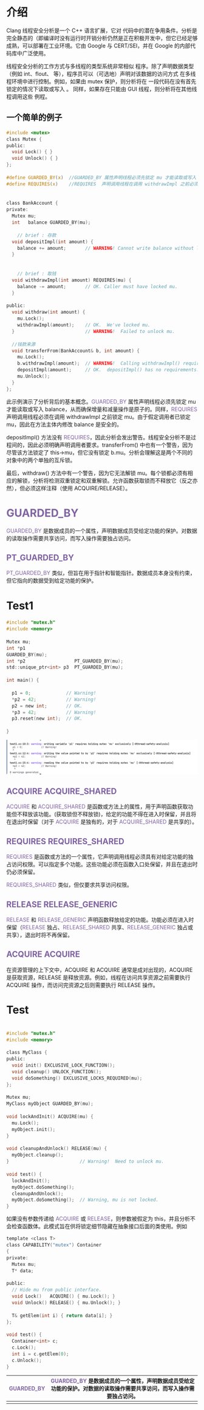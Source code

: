# 介绍
Clang 线程安全分析是一个 C++ 语言扩展，它对 代码中的潜在争用条件。分析是完全静态的（即编译时没有运行时开销分析仍然是正在积极开发中，但它已经足够成熟，可以部署在工业环境。它由 Google 与 CERT/SEI，并在 Google 的内部代码库中广泛使用。

线程安全分析的工作方式与多线程的类型系统非常相似 程序。除了声明数据类型（例如 int、flout、 等），程序员可以（可选地）声明对该数据的访问方式 在多线程环境中进行控制。例如，如果由 mutex 保护，则分析将在 一段代码在没有首先锁定的情况下读取或写入 。 同样，如果存在只能由 GUI 线程，则分析将在其他线程调用这些 例程。

## 一个简单的例子

~~~c
#include <mutex>
class Mutex {
public:
  void Lock() { }
  void Unlock() { }
};

#define GUARDED_BY(x)  //GUARDED_BY 属性声明线程必须先锁定 mu 才能读取或写入 balance，从而确保增量和减量操作是原子的
#define REQUIRES(x)    //REQUIRES  声明调用线程在调用 withdrawImpl 之前必须锁定 mu。


class BankAccount {
private:
  Mutex mu;
  int   balance GUARDED_BY(mu);

    // brief : 存款
  void depositImpl(int amount) {
    balance += amount;       // WARNING! Cannot write balance without locking mu. 因为REQUIRES
  }


    // brief : 取钱
  void withdrawImpl(int amount) REQUIRES(mu) {
    balance -= amount;       // OK. Caller must have locked mu.
  }

public:
  void withdraw(int amount) {
    mu.Lock();
    withdrawImpl(amount);    // OK.  We've locked mu.
  }                          // WARNING!  Failed to unlock mu.

  //钱款来源
  void transferFrom(BankAccount& b, int amount) {
    mu.Lock();
    b.withdrawImpl(amount);  // WARNING!  Calling withdrawImpl() requires locking b.mu.
    depositImpl(amount);     // OK.  depositImpl() has no requirements.
    mu.Unlock();
  }
};
~~~

此示例演示了分析背后的基本概念。<font color="#8064a2">GUARDED_BY</font> 属性声明线程必须先锁定 mu 才能读取或写入 balance，从而确保增量和减量操作是原子的。同样，<font color="#8064a2">REQUIRES</font> 声明调用线程必须在调用 withdrawImpl 之前锁定 mu。由于假定调用者已锁定 mu，因此在方法主体内修改 balance 是安全的。

depositImpl() 方法没有 <font color="#8064a2">REQUIRES</font>，因此分析会发出警告。线程安全分析不是过程间的，因此必须明确声明调用者要求。transferFrom() 中也有一个警告，因为尽管该方法锁定了 this->mu，但它没有锁定 b.mu。分析会理解这是两个不同的对象中的两个单独的互斥锁。

最后，withdraw() 方法中有一个警告，因为它无法解锁 mu。每个锁都必须有相应的解锁，分析将检测双重锁定和双重解锁。允许函数获取锁而不释放它（反之亦然），但必须这样注释（使用 ACQUIRE/RELEASE）。

# <font color="#8064a2">GUARDED_BY</font>
<font color="#8064a2">GUARDED_BY</font> 是数据成员的一个属性，声明数据成员受给定功能的保护。对数据的读取操作需要共享访问，而写入操作需要独占访问。

## <font color="#8064a2">PT_GUARDED_BY</font>
<font color="#8064a2">PT_GUARDED_BY</font> 类似，但旨在用于指针和智能指针。数据成员本身没有约束，但它指向的数据受到给定功能的保护。


# Test1
~~~c
#include "mutex.h"
#include <memory>

Mutex mu;
int *p1                  
GUARDED_BY(mu);
int *p2                  PT_GUARDED_BY(mu);
std::unique_ptr<int> p3  PT_GUARDED_BY(mu); 

int main() {

  p1 = 0;             // Warning!
  *p2 = 42;           // Warning!
  p2 = new int;       // OK.
  *p3 = 42;           // Warning!
  p3.reset(new int);  // OK.

}
~~~

![](images/Pasted%20image%2020241130175804.png)

## <font color="#8064a2">ACQUIRE</font> <font color="#8064a2">ACQUIRE_SHARED</font>
<font color="#8064a2">ACQUIRE</font> 和 <font color="#8064a2">ACQUIRE_SHARED</font> 是函数或方法上的属性，用于声明函数获取功能但不释放该功能。(获取锁但不释放锁)，给定的功能不得在进入时保留，并且将在退出时保留（对于 <font color="#8064a2">ACQUIRE</font> 是独有的，对于 <font color="#8064a2">ACQUIRE_SHARED</font> 是共享的）。
## <font color="#8064a2">REQUIRES REQUIRES_SHARED </font>
<font color="#8064a2">REQUIRES</font> 是函数或方法的一个属性，它声明调用线程必须具有对给定功能的独占访问权限。可以指定多个功能。这些功能必须在函数入口处保留，并且在退出时仍必须保留。

<font color="#8064a2">REQUIRES_SHARED</font> 类似，但仅要求共享访问权限。
## <font color="#8064a2">RELEASE RELEASE_GENERIC </font>
<font color="#8064a2">RELEASE</font>  和 <font color="#8064a2">RELEASE_GENERIC</font> 声明函数释放给定的功能。功能必须在进入时保留（<font color="#8064a2">RELEASE</font> 独占、<font color="#8064a2">RELEASE_SHARED</font> 共享、<font color="#8064a2">RELEASE_GENERIC</font> 独占或共享），退出时将不再保留。

## <font color="#8064a2">ACQUIRE ACQUIRE</font>
在资源管理的上下文中，ACQUIRE 和 ACQUIRE 通常是成对出现的，ACQUIRE 是获取资源，RELEASE 是释放资源。例如，线程在访问共享资源之前需要执行 ACQUIRE 操作，而访问完资源之后则需要执行 RELEASE 操作。
# Test

~~~c

#include "mutex.h"
#include <memory>

class MyClass {
public:
  void init() EXCLUSIVE_LOCK_FUNCTION();
  void cleanup() UNLOCK_FUNCTION();
  void doSomething() EXCLUSIVE_LOCKS_REQUIRED(mu);
};

Mutex mu;
MyClass myObject GUARDED_BY(mu);

void lockAndInit() ACQUIRE(mu) {
  mu.Lock();
  myObject.init();
}

void cleanupAndUnlock() RELEASE(mu) {
  myObject.cleanup();
}                          // Warning!  Need to unlock mu.

void test() {
  lockAndInit();
  myObject.doSomething();
  cleanupAndUnlock();
  myObject.doSomething();  // Warning, mu is not locked.
}
~~~


如果没有参数传递给 <font color="#8064a2">ACQUIRE</font> 或 <font color="#8064a2">RELEASE</font>，则参数被假定为 this，并且分析不会检查函数体。此模式旨在供将锁定细节隐藏在抽象接口后面的类使用。例如
~~~c
template <class T>
class CAPABILITY("mutex") Container 
{
private:
  Mutex mu;
  T* data;

public:
  // Hide mu from public interface.
  void Lock()   ACQUIRE() { mu.Lock(); }
  void Unlock() RELEASE() { mu.Unlock(); }

  T& getElem(int i) { return data[i]; }
};

void test() {
  Container<int> c;
  c.Lock();
  int i = c.getElem(0);
  c.Unlock();
}
~~~




| <font color="#8064a2">GUARDED_BY</font> | <font color="#8064a2">GUARDED_BY</font> 是数据成员的一个属性，声明数据成员受给定功能的保护。对数据的读取操作需要共享访问，而写入操作需要独占访问。 |
| --------------------------------------- | --------------------------------------------------------------------------------------------- |
|                                         |                                                                                               |
